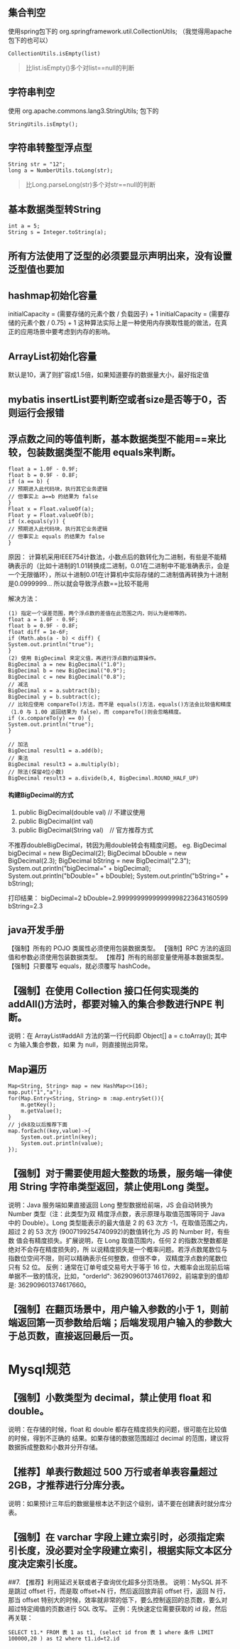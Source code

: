 ## 集合判空
使用spring包下的 org.springframework.util.CollectionUtils; （我觉得用apache包下的也可以）
```
CollectionUtils.isEmpty(list)
```
> 比list.isEmpty()多个对list==null的判断

## 字符串判空
使用 org.apache.commons.lang3.StringUtils; 包下的
```
StringUtils.isEmpty();
```

## 字符串转整型浮点型
```
String str = "12";
long a = NumberUtils.toLong(str);
```
> 比Long.parseLong(str)多个对str==null的判断

## 基本数据类型转String
```
int a = 5;
String s = Integer.toString(a);
```

## 所有方法使用了泛型的必须要显示声明出来，没有设置泛型值也要加<Void>

## hashmap初始化容量
initialCapacity = (需要存储的元素个数 / 负载因子) + 1
initialCapacity = (需要存储的元素个数 / 0.75) + 1
这种算法实际上是一种使用内存换取性能的做法，在真正的应用场景中要考虑到内存的影响。

## ArrayList初始化容量
默认是10，满了则扩容成1.5倍，如果知道要存的数据量大小，最好指定值

## mybatis insertList要判断空或者size是否等于0，否则运行会报错

## 浮点数之间的等值判断，基本数据类型不能用==来比较，包装数据类型不能用 equals来判断。
```
float a = 1.0F - 0.9F;
float b = 0.9F - 0.8F;
if (a == b) {
// 预期进入此代码块，执行其它业务逻辑
// 但事实上 a==b 的结果为 false
}
Float x = Float.valueOf(a);
Float y = Float.valueOf(b);
if (x.equals(y)) {
// 预期进入此代码块，执行其它业务逻辑
// 但事实上 equals 的结果为 false
}
```

原因：
计算机采用IEEE754计数法，小数点后的数转化为二进制，有些是不能精确表示的（比如十进制的1.01转换成二进制，0.01在二进制中不能准确表示，会是一个无限循环），所以十进制0.01在计算机中实际存储的二进制值再转换为十进制是0.0999999...
所以就会导致浮点数==比较不能用

解决方法：
```
(1) 指定一个误差范围，两个浮点数的差值在此范围之内，则认为是相等的。
float a = 1.0F - 0.9F;
float b = 0.9F - 0.8F;
float diff = 1e-6F;
if (Math.abs(a - b) < diff) {
System.out.println("true");
}
(2) 使用 BigDecimal 来定义值，再进行浮点数的运算操作。
BigDecimal a = new BigDecimal("1.0");
BigDecimal b = new BigDecimal("0.9");
BigDecimal c = new BigDecimal("0.8");
// 减法
BigDecimal x = a.subtract(b);
BigDecimal y = b.subtract(c);
// 比较应使用 compareTo()方法，而不是 equals()方法，equals()方法会比较值和精度（1.0 与 1.00 返回结果为 false），而 compareTo()则会忽略精度。
if (x.compareTo(y) == 0) {
System.out.println("true");
}

// 加法
BigDecimal result1 = a.add(b);
// 乘法
BigDecimal result3 = a.multiply(b);
// 除法(保留4位小数)
BigDecimal result3 = a.divide(b,4, BigDecimal.ROUND_HALF_UP)
```

#### 构建BigDecimal的方式 
1. public BigDecimal(double val)   // 不建议使用
2. public BigDecimal(int val)　　
3. public BigDecimal(String val)　// 官方推荐方式

不推荐doubleBigDecimal，转因为用double转会有精度问题。
eg. 
BigDecimal bigDecimal = new BigDecimal(2);
BigDecimal bDouble = new BigDecimal(2.3);
BigDecimal bString = new BigDecimal("2.3");
System.out.println("bigDecimal=" + bigDecimal);
System.out.println("bDouble=" + bDouble);
System.out.println("bString=" + bString);

打印结果：
bigDecimal=2
bDouble=2.99999999999999998223643160599
bString=2.3

## java开发手册
【强制】所有的 POJO 类属性必须使用包装数据类型。
【强制】RPC 方法的返回值和参数必须使用包装数据类型。
【推荐】所有的局部变量使用基本数据类型。
【强制】只要覆写 equals，就必须覆写 hashCode。

## 【强制】在使用 Collection 接口任何实现类的 addAll()方法时，都要对输入的集合参数进行NPE 判断。
说明：在 ArrayList#addAll 方法的第一行代码即 Object[] a = c.toArray(); 其中 c 为输入集合参数，如果
为 null，则直接抛出异常。

## Map遍历
```
Map<String, String> map = new HashMap<>(16);
map.put("1","a");
for(Map.Entry<String, String> m :map.entrySet()){
    m.getKey();
    m.getValue();
}
// jdk8及以后推荐下面
map.forEach((key,value)->{
    System.out.println(key);
    System.out.println(value);
});
```

## 【强制】对于需要使用超大整数的场景，服务端一律使用 String 字符串类型返回，禁止使用Long 类型。
说明：Java 服务端如果直接返回 Long 整型数据给前端，JS 会自动转换为 Number 类型（注：此类型为双
精度浮点数，表示原理与取值范围等同于 Java 中的 Double）。Long 类型能表示的最大值是 2 的 63 次方
-1，在取值范围之内，超过 2 的 53 次方 (9007199254740992)的数值转化为 JS 的 Number 时，有些数
值会有精度损失。扩展说明，在 Long 取值范围内，任何 2 的指数次整数都是绝对不会存在精度损失的，所
以说精度损失是一个概率问题。若浮点数尾数位与指数位空间不限，则可以精确表示任何整数，但很不幸，
双精度浮点数的尾数位只有 52 位。
反例：通常在订单号或交易号大于等于 16 位，大概率会出现前后端单据不一致的情况，比如，"orderId": 
362909601374617692，前端拿到的值却是: 362909601374617660。

## 【强制】在翻页场景中，用户输入参数的小于 1，则前端返回第一页参数给后端；后端发现用户输入的参数大于总页数，直接返回最后一页。

# Mysql规范
## 【强制】小数类型为 decimal，禁止使用 float 和 double。
说明：在存储的时候，float 和 double 都存在精度损失的问题，很可能在比较值的时候，得到不正确的
结果。如果存储的数据范围超过 decimal 的范围，建议将数据拆成整数和小数并分开存储。

## 【推荐】单表行数超过 500 万行或者单表容量超过 2GB，才推荐进行分库分表。
说明：如果预计三年后的数据量根本达不到这个级别，请不要在创建表时就分库分表。

## 【强制】在 varchar 字段上建立索引时，必须指定索引长度，没必要对全字段建立索引，根据实际文本区分度决定索引长度。

##7. 【推荐】利用延迟关联或者子查询优化超多分页场景。
说明：MySQL 并不是跳过 offset 行，而是取 offset+N 行，然后返回放弃前 offset 行，返回 N 行，那当
offset 特别大的时候，效率就非常的低下，要么控制返回的总页数，要么对超过特定阈值的页数进行 SQL
改写。
正例：先快速定位需要获取的 id 段，然后再关联：
```
SELECT t1.* FROM 表 1 as t1, (select id from 表 1 where 条件 LIMIT 100000,20 ) as t2 where t1.id=t2.id
```




